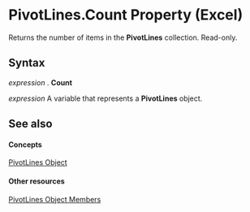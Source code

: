 
# PivotLines.Count Property (Excel)

Returns the number of items in the  **PivotLines** collection. Read-only.


## Syntax

 _expression_ . **Count**

 _expression_ A variable that represents a **PivotLines** object.


## See also


#### Concepts


[PivotLines Object](191aba6c-b238-3ac5-830a-cbbabeb377a2.md)
#### Other resources


[PivotLines Object Members](7a840c27-0ac6-97d3-ea18-595defa69f35.md)
